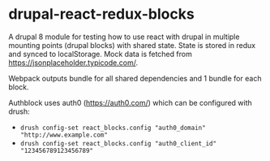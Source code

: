 # drupal-react-redux-blocks

A drupal 8 module for testing how to use react with drupal in multiple mounting points (drupal blocks) with shared state. State is stored in redux and synced to localStorage. Mock data is fetched from https://jsonplaceholder.typicode.com/.

Webpack outputs bundle for all shared dependencies and 1 bundle for each block.

Authblock uses auth0 (https://auth0.com/) which can be configured with drush:
* `drush config-set react_blocks.config "auth0_domain" "http://www.example.com"`
* `drush config-set react_blocks.config "auth0_client_id" "123456789123456789"`
